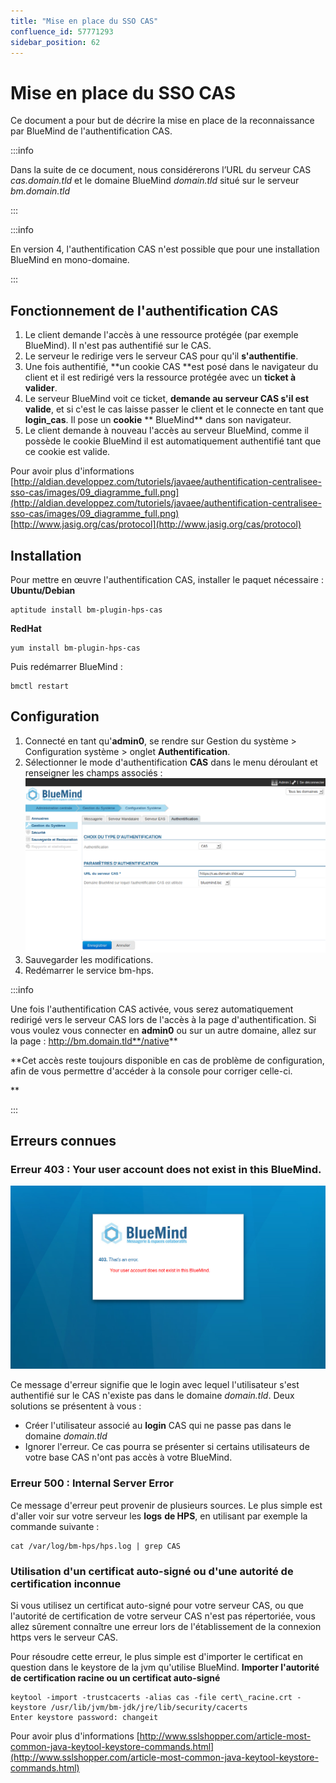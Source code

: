 ```yaml
---
title: "Mise en place du SSO CAS"
confluence_id: 57771293
sidebar_position: 62
---
```

# Mise en place du SSO CAS


Ce document a pour but de décrire la mise en place de la reconnaissance par BlueMind de l'authentification CAS.


:::info

Dans la suite de ce document, nous considérerons l’URL du serveur CAS *cas.domain.tld* et le domaine BlueMind *domain.tld* situé sur le serveur *bm.domain.tld*

:::


:::info

En version 4, l'authentification CAS n'est possible que pour une installation BlueMind en mono-domaine.

:::


## Fonctionnement de l'authentification CAS

1. Le client demande l'accès à une ressource protégée (par exemple BlueMind). Il n'est pas authentifié sur le CAS.
2. Le serveur le redirige vers le serveur CAS pour qu'il **s'authentifie**.
3. Une fois authentifié, **un cookie CAS **est posé dans le navigateur du client et il est redirigé vers la ressource protégée avec un **ticket à valider**.
4. Le serveur BlueMind voit ce ticket, **demande au serveur CAS s'il est valide**, et si c'est le cas laisse passer le client et le connecte en tant que **login_cas**. Il pose un **cookie** ** BlueMind** dans son navigateur.
5. Le client demande à nouveau l'accès au serveur BlueMind, comme il possède le cookie BlueMind il est automatiquement authentifié tant que ce cookie est valide.

Pour avoir plus d'informations
[http://aldian.developpez.com/tutoriels/javaee/authentification-centralisee-sso-cas/images/09_diagramme_full.png](http://aldian.developpez.com/tutoriels/javaee/authentification-centralisee-sso-cas/images/09_diagramme_full.png) 
 [http://www.jasig.org/cas/protocol](http://www.jasig.org/cas/protocol)

## Installation

Pour mettre en œuvre l'authentification CAS, installer le paquet nécessaire :
**Ubuntu/Debian**

```
aptitude install bm-plugin-hps-cas
```

**RedHat**

```
yum install bm-plugin-hps-cas
```


Puis redémarrer BlueMind :


```
bmctl restart
```


## Configuration

1. Connecté en tant qu'**admin0**, se rendre sur Gestion du système > Configuration système > onglet **Authentification**.
2. Sélectionner le mode d'authentification **CAS** dans le menu déroulant et renseigner les champs associés : ![](../../../../attachments/57771293/57771298.png)
3. Sauvegarder les modifications.
4. Redémarrer le service bm-hps.


:::info

Une fois l'authentification CAS activée, vous serez automatiquement redirigé vers le serveur CAS lors de l'accès à la page d'authentification. Si vous voulez vous connecter en **admin0** ou sur un autre domaine, allez sur la page : http://bm.domain.tld**/native**

**Cet accès reste toujours disponible en cas de problème de configuration, afin de vous permettre d'accéder à la console pour corriger celle-ci.


 **

:::

## Erreurs connues

### Erreur 403 : Your user account does not exist in this BlueMind.

![](../../../../attachments/57771293/57771296.png)

Ce message d'erreur signifie que le login avec lequel l'utilisateur s'est authentifié sur le CAS n'existe pas dans le domaine *domain.tld*. Deux solutions se présentent à vous :

- Créer l'utilisateur associé au **login** CAS qui ne passe pas dans le domaine *domain.tld*
- Ignorer l'erreur. Ce cas pourra se présenter si certains utilisateurs de votre base CAS n'ont pas accès à votre BlueMind.


### Erreur 500 : Internal Server Error

Ce message d'erreur peut provenir de plusieurs sources. Le plus simple est d'aller voir sur votre serveur les **logs** **de HPS**, en utilisant par exemple la commande suivante :


```
cat /var/log/bm-hps/hps.log | grep CAS
```


### Utilisation d'un certificat auto-signé ou d'une autorité de certification inconnue

Si vous utilisez un certificat auto-signé pour votre serveur CAS, ou que l'autorité de certification de votre serveur CAS n'est pas répertoriée, vous allez sûrement connaître une erreur lors de l'établissement de la connexion https vers le serveur CAS.

Pour résoudre cette erreur, le plus simple est d'importer le certificat en question dans le keystore de la jvm qu'utilise BlueMind.
**Importer l'autorité de certification racine ou un certificat auto-signé**

```
keytool -import -trustcacerts -alias cas -file cert\_racine.crt -keystore /usr/lib/jvm/bm-jdk/jre/lib/security/cacerts
Enter keystore password: changeit
```

Pour avoir plus d'informations
[http://www.sslshopper.com/article-most-common-java-keytool-keystore-commands.html](http://www.sslshopper.com/article-most-common-java-keytool-keystore-commands.html)


